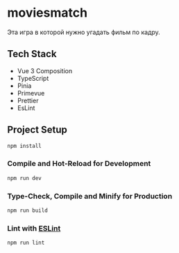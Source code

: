 # moviesmatch

Эта игра в которой нужно угадать фильм по кадру. 

## Tech Stack
* Vue 3 Composition
* TypeScript
* Pinia
* Primevue
* Prettier
* EsLint
## Project Setup

```sh
npm install
```

### Compile and Hot-Reload for Development

```sh
npm run dev
```

### Type-Check, Compile and Minify for Production

```sh
npm run build
```

### Lint with [ESLint](https://eslint.org/)

```sh
npm run lint
```

